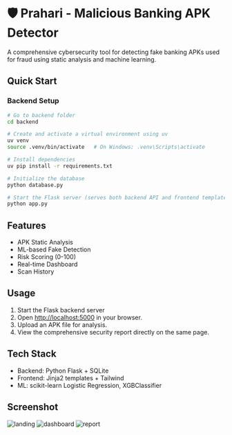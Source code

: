 
# 🛡️ Prahari - Malicious Banking APK Detector

A comprehensive cybersecurity tool for detecting fake banking APKs used for fraud using static analysis and machine learning.

## Quick Start

### Backend Setup
```bash
# Go to backend folder
cd backend

# Create and activate a virtual environment using uv
uv venv
source .venv/bin/activate   # On Windows: .venv\Scripts\activate

# Install dependencies
uv pip install -r requirements.txt

# Initialize the database
python database.py

# Start the Flask server (serves both backend API and frontend template)
python app.py

```



## Features
- APK Static Analysis
- ML-based Fake Detection
- Risk Scoring (0-100)
- Real-time Dashboard
- Scan History

## Usage
1. Start the Flask backend server
2. Open [http://localhost:5000](http://localhost:5000) in your browser.
3. Upload an APK file for analysis.
4. View the comprehensive security report directly on the same page.

## Tech Stack
- Backend: Python Flask + SQLite
- Frontend: Jinja2 templates + Tailwind
- ML: scikit-learn Logistic Regression, XGBClassifier

## Screenshot
![landing](https://github.com/user-attachments/assets/a42c3d34-ebf3-43bb-85ca-b1534f4cd69e)
![dashboard](https://github.com/user-attachments/assets/cc346157-b832-4fd3-946c-26d7436af6e8)
![report](https://github.com/user-attachments/assets/a99edd0a-6798-4a9e-b644-fd5024d2f23a)





